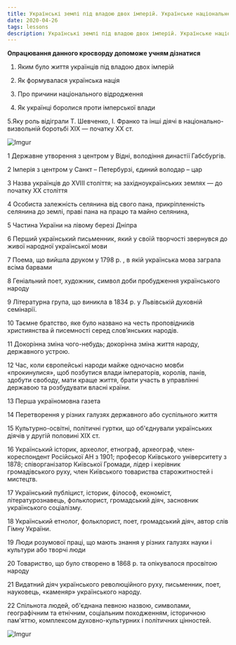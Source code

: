 ```yaml
---
title: Українські землі під владою двох імперій. Українське національне відродження
date: 2020-04-26
tags: lessons
description: Українські землі під владою двох імперій. Українське національне відродження. Опрацювання данного кросворду допоможе учням дізнатися яким було життя українців під владою двох імперій. Як формувалася українська нація.
---
```


**Опрацювання данного кросворду допоможе учням дізнатися**

1. Яким було життя українців під владою двох імперій

2. Як формувалася українська нація

3. Про причини національного відродження

4. Як українці боролися проти імперської влади

5.Яку роль відіграли Т. Шевченко, І. Франко та інші діячі в національно-визвольній боротьбі XIX — початку XX ст.


![Imgur](https://i.imgur.com/v4Q7MMg.png)

1 Державне утворення з центром у Відні, володіння династії Габсбургів.

2 Імперія з центром у Санкт – Петербурзі, єдиний володар – цар

3 Назва українців до XVIII століття; на західноукраїнських землях — до початку ХХ століття

4 Особиста залежність селянина від свого пана, прикріпленність селянина до землі, праві пана на працю та майно селянина,

5 Частина України на лівому березі Дніпра

6 Перший український письменник, який у своїй творчості звернувся до живої народної української мови

7 Поема, що вийшла друком у 1798 р. , в якій українська мова заграла всіма барвами

8 Геніальний поет, художник, символ доби пробудження українського народу

9 Літературна група,  що виникла в 1834 р. у Львівській духовній семінарії.

10 Таємне братство, яке було названо на честь проповідників християнства й писемності серед слов’янських народів.

11 Докорінна зміна чого-небудь; докорінна зміна життя народу, державного устрою.

12 Час, коли  європейські народи майже одночасно мовби «прокинулися», щоб позбутися влади імператорів, королів, панів, здобути свободу, мати краще життя, брати участь в управлінні державою та розбудувати власні країни.

13 Перша україномовна газета

14 Перетворення у різних галузях державного або суспільного життя

15 Культурно-освітні, політичні гуртки, що об'єднували українських діячів у другій половині XIX ст.

16 Український історик, археолог, етнограф, археограф, член-кореспондент Російської АН з 1901; професор Київського університету з 1878; співорганізатор Київської Громади,  лідер і керівник громадівського руху, член Київського товариства старожитностей і мистецтв.

17 Український публіцист, історик, філософ, економіст, літературознавець, фольклорист, громадський діяч, засновник українського соціалізму.

18 Український етнолог, фольклорист, поет, громадський діяч, автор слів Гімну України.

19 Люди розумової праці, що мають знання у різних галузях науки і культури або творчі люди
 
20 Товариство, що було створено в 1868 р. та опікувалося просвітою народу

21 Видатний діяч українського революційного руху, письменник, поет, науковець, «каменяр» українського народу.

22 Спільнота людей, об'єднана певною назвою, символами, географічним та етнічним, соціальним походженням, історичною пам'яттю, комплексом духовно-культурних і політичних цінностей.


![Imgur](https://i.imgur.com/bDa7Kly.png)
